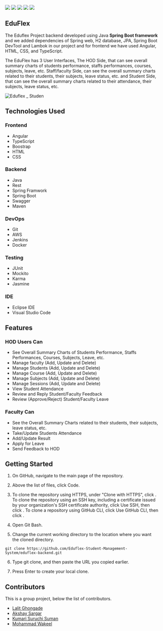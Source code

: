 ![](https://img.shields.io/badge/Contributors-4-red?style=for-the-badge&logo=github)  ![](https://img.shields.io/badge/Branches-18-yellow?style=for-the-badge) ![](https://img.shields.io/badge/Spring%20Boot-v2.4.10-success?style=for-the-badge&logo=spring)
![](https://img.shields.io/badge/Angular-v8.3.8-red?style=for-the-badge&logo=angular) ![](https://img.shields.io/badge/Maven-v3.8.1-informational?style=for-the-badge) 

## EduFlex
The Eduflex Project backend developed using Java **Spring Boot framework** and we added dependencies of Spring web, H2 database, JPA, Spring Boot DevTool and Lambok in our project and for frontend we have used Angular, HTML, CSS, and TypeScript.

The EduFlex has 3 User Interfaces, The HOD Side, that can see overall summary charts of students performance, staffs performances, courses, subjects, leave, etc. Staff/faculty Side, can see the overall summary charts related to their students, their subjects, leave status, etc. and Student Side, that can see the overall summary charts related to their attendance, their subjects, leave status, etc.

![Eduflex _ Studen](https://user-images.githubusercontent.com/42808213/137180309-32bd7971-a5b5-4c1e-9fc3-6d54b9c7f0b1.png)

## Technologies Used

### Frontend

* Angular
* TypeScript
* Boostrap
* HTML
* CSS

### Backend
* Java
* Rest
* Spring Framwork
* Spring Boot
* Swagger
* Maven

### DevOps
* Git
* AWS
* Jenkins
* Docker

### Testing
* JUnit
* Mockito
* Karma
* Jasmine

### IDE
* Eclipse IDE
* Visual Studio Code

## Features

### HOD Users Can
* See Overall Summary Charts of Students Performance, Staffs Performances, Courses, Subjects, Leave, etc.
* Manage faculty (Add, Update and Delete)
* Manage Students (Add, Update and Delete)
* Manage Course (Add, Update and Delete)
* Manage Subjects (Add, Update and Delete)
* Manage Sessions (Add, Update and Delete)
* View Student Attendance
* Review and Reply Student/Faculty Feedback
* Review (Approve/Reject) Student/Faculty Leave

### Faculty Can

* See the Overall Summary Charts related to their students, their subjects, leave status, etc.
* Take/Update Students Attendance
* Add/Update Result
* Apply for Leave
* Send Feedback to HOD
 
## Getting Started
1. On GitHub, navigate to the main page of the repository.
2. Above the list of files, click  Code.
3. To clone the repository using HTTPS, under "Clone with HTTPS", click . To clone the repository using an SSH key, including a certificate issued by your organization's SSH certificate authority, click Use SSH, then click . To clone a repository using GitHub CLI, click Use GitHub CLI, then click .
4. Open Git Bash.

5. Change the current working directory to the location where you want the cloned directory.

```github
git clone https://github.com/Eduflex-Student-Management-System/eduflex-backend.git
```
6. Type git clone, and then paste the URL you copied earlier.

7. Press Enter to create your local clone.

## Contributors

This is a group project, below the list of contributors.
- [Lalit Ghongade](https://github.com/lalitghongade)
- [Akshay Sargar](https://github.com/sargarakshay)
- [Kumari Suruchi Suman](https://github.com/sumansuruchi)
- [Mohammad Wakeel](https://github.com/MohammdWakeel)

##

